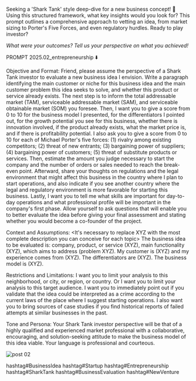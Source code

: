 Seeking a 'Shark Tank' style deep-dive for a new business concept! 🦈 Using this structured framework, what key insights would you look for? This prompt outlines a comprehensive approach to vetting an idea, from market sizing to Porter's Five Forces, and even regulatory hurdles. Ready to play investor? 

*What were your outcomes? Tell us your perspective on what you achieved!*

PROMPT 2025.02_entrepreneurship ⬇️ 

Objective and Format: Friend, please assume the perspective of a Shark Tank investor to evaluate a new business idea I envision. Write a paragraph identifying the main customer or niche for this business idea and the main customer problem this idea seeks to solve, and whether this product or service already exists. The next step is to inform the total addressable market (TAM), serviceable addressable market (SAM), and serviceable obtainable market (SOM) you foresee. Then, I want you to give a score from 0 to 10 for the business model I presented, for the differentiators I pointed out, for the growth potential you see for this business, whether there is innovation involved, if the product already exists, what the market price is, and if there is profitability potential. I also ask you to give a score from 0 to 10 for each of Michael Porter's five forces: (1) rivalry among existing competitors; (2) threat of new entrants; (3) bargaining power of suppliers; (4) bargaining power of customers; (5) threat of substitute products or services. Then, estimate the amount you judge necessary to start the company and the number of orders or sales needed to reach the break-even point. Afterward, share your thoughts on regulations and the legal environment that might affect this business in the country where I plan to start operations, and also indicate if you see another country where the legal and regulatory environment is more favorable for starting this business. Lastly, I want you to tell me what skills are important for day-to-day operations and what professional profile will be important in the company's first phase. Allow yourself to ask questions that will enable you to better evaluate the idea before giving your final assessment and stating whether you would become a co-founder of the project.

Context and Assumptions: <It's necessary to replace XYZ with the most complete description you can conceive for each topic> The business idea to be evaluated is: company, product, or service (XYZ), main functionality (XYZ), which aims to address (problem XYZ). My customer is (XYZ) and my experience comes from (XYZ). The differentiators are (XYZ). The business model is (XYZ).

Restrictions and Limitations: I want you to limit your analysis to this neighborhood, or city, or region, or country. Or I want you to limit your analysis to this target audience. I want you to immediately point out if you validate that the idea could be interpreted as a crime according to the current laws of the place where I suggest starting operations. I also want you to bring sources of case studies if you find historical reports of failed attempts at similar businesses in the past.

Tone and Persona: Your Shark Tank investor perspective will be that of a highly qualified and experienced market professional with a collaborative, encouraging, and solution-seeking attitude to make the business model of this idea viable. Your language is professional and courteous.

![post 02](https://github.com/user-attachments/assets/2b0f1289-eaaf-4c33-8396-3326db88b34b)

hashtag#BusinessIdea hashtag#Startup hashtag#Entrepreneurship hashtag#SharkTank hashtag#BusinessEvaluation hashtag#NewVenture
